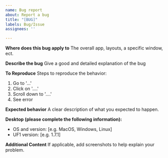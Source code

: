```yaml
---
name: Bug report
about: Report a bug
title: "[BUG]"
labels: Bug/Issue
assignees: ''

---
```


**Where does this bug apply to**
The overall app, layouts, a specific window, ect.

**Describe the bug**
Give a good and detailed explanation of the bug

**To Reproduce**
Steps to reproduce the behavior:
1. Go to '...'
2. Click on '....'
3. Scroll down to '....'
4. See error

**Expected behavior**
A clear description of what you expected to happen.

**Desktop (please complete the following information):**
 - OS and version: [e.g. MacOS, Windows, Linux]
 - UF1 version: [e.g. 1.7.1]

**Additional Content**
If applicable, add screenshots to help explain your problem.
